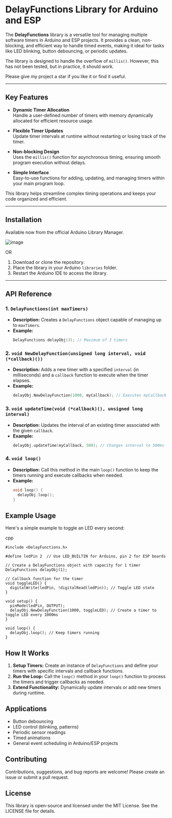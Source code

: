 # DelayFunctions Library for Arduino and ESP

The **DelayFunctions** library is a versatile tool for managing multiple software timers in Arduino and ESP projects. It provides a clean, non-blocking, and efficient way to handle timed events, making it ideal for tasks like LED blinking, button debouncing, or periodic updates.

The library is designed to handle the overflow of `millis()`. However, this has not been tested, but in practice, it should work.

Please give my project a star if you like it or find it useful.

---

## Key Features

- **Dynamic Timer Allocation**  
  Handle a user-defined number of timers with memory dynamically allocated for efficient resource usage.

- **Flexible Timer Updates**  
  Update timer intervals at runtime without restarting or losing track of the timer.

- **Non-blocking Design**  
  Uses the `millis()` function for asynchronous timing, ensuring smooth program execution without delays.

- **Simple Interface**  
  Easy-to-use functions for adding, updating, and managing timers within your main program loop.

This library helps streamline complex timing operations and keeps your code organized and efficient.

---

## Installation

Available now from the official Arduino Library Manager.

![image](https://github.com/user-attachments/assets/fb6774c0-e1aa-4530-9a12-9cde5967aadf)


OR

1. Download or clone the repository.
2. Place the library in your Arduino `libraries` folder.
3. Restart the Arduino IDE to access the library.

---

## API Reference

### 1. `DelayFunctions(int maxTimers)`
- **Description:** Creates a `DelayFunctions` object capable of managing up to `maxTimers`.
- **Example:**  
  ```cpp
  DelayFunctions delayObj(3); // Maximum of 3 timers
    ```

### 2. `void NewDelayFunction(unsigned long interval, void (*callback)())`
- **Description:** Adds a new timer with a specified `interval` (in milliseconds) and a `callback` function to execute when the timer elapses.
- **Example:**
  ```cpp
  delayObj.NewDelayFunction(1000, myCallback); // Executes myCallback every 1000ms

### 3. `void updateTime(void (*callback)(), unsigned long interval)`
- **Description:** Updates the interval of an existing timer associated with the given `callback`.
- **Example:**
  ```cpp
  delayObj.updateTime(myCallback, 500); // Changes interval to 500ms

### 4. `void loop()`
- **Description:** Call this method in the main `loop()` function to keep the timers running and execute callbacks when needed.
- **Example:**
  ```cpp
  void loop() {
    delayObj.loop();
  }

## Example Usage

Here's a simple example to toggle an LED every second:

cpp
```
#include <DelayFunctions.h>

#define ledPin 2  // Use LED_BUILTIN for Arduino, pin 2 for ESP boards

// Create a DelayFunctions object with capacity for 1 timer
DelayFunctions delayObj(1);

// Callback function for the timer
void toggleLED() {
  digitalWrite(ledPin, !digitalRead(ledPin)); // Toggle LED state
}

void setup() {
  pinMode(ledPin, OUTPUT);
  delayObj.NewDelayFunction(1000, toggleLED); // Create a timer to toggle LED every 1000ms
}

void loop() {
  delayObj.loop(); // Keep timers running
}
```

## How It Works

1. **Setup Timers:** Create an instance of `DelayFunctions` and define your timers with specific intervals and callback functions.
2. **Run the Loop:** Call the `loop()` method in your `loop()` function to process the timers and trigger callbacks as needed.
3. **Extend Functionality:** Dynamically update intervals or add new timers during runtime.


## Applications

- Button debouncing
- LED control (blinking, patterns)
- Periodic sensor readings
- Timed animations
- General event scheduling in Arduino/ESP projects

## Contributing

Contributions, suggestions, and bug reports are welcome! Please create an issue or submit a pull request.


## License

This library is open-source and licensed under the MIT License. See the LICENSE file for details.
